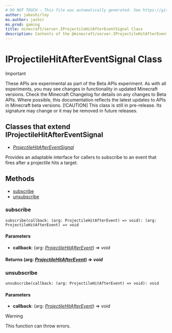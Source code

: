 ```yaml
---
# DO NOT TOUCH — This file was automatically generated. See https://github.com/mojang/minecraftapidocsgenerator to modify descriptions, examples, etc.
author: jakeshirley
ms.author: jashir
ms.prod: gaming
title: minecraft/server.IProjectileHitAfterEventSignal Class
description: Contents of the @minecraft/server.IProjectileHitAfterEventSignal class.
---
```

# IProjectileHitAfterEventSignal Class
>[!IMPORTANT]
>These APIs are experimental as part of the Beta APIs experiment. As with all experiments, you may see changes in functionality in updated Minecraft versions. Check the Minecraft Changelog for details on any changes to Beta APIs. Where possible, this documentation reflects the latest updates to APIs in Minecraft beta versions.
> [!CAUTION]
> This class is still in pre-release.  Its signature may change or it may be removed in future releases.

## Classes that extend IProjectileHitAfterEventSignal
- [*ProjectileHitAfterEventSignal*](ProjectileHitAfterEventSignal.md)

Provides an adaptable interface for callers to subscribe to an event that fires after a projectile hits a target.

## Methods
- [subscribe](#subscribe)
- [unsubscribe](#unsubscribe)

### **subscribe**
`
subscribe(callback: (arg: ProjectileHitAfterEvent) => void): (arg: ProjectileHitAfterEvent) => void
`

#### **Parameters**
- **callback**: (arg: [*ProjectileHitAfterEvent*](ProjectileHitAfterEvent.md)) => *void*

#### **Returns** (arg: [*ProjectileHitAfterEvent*](ProjectileHitAfterEvent.md)) => *void*

### **unsubscribe**
`
unsubscribe(callback: (arg: ProjectileHitAfterEvent) => void): void
`

#### **Parameters**
- **callback**: (arg: [*ProjectileHitAfterEvent*](ProjectileHitAfterEvent.md)) => *void*

> [!WARNING]
> This function can throw errors.

